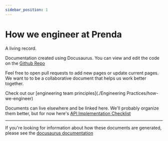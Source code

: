 ```yaml
---
sidebar_position: 1
---
```


# How we engineer at Prenda

A living record.

Documentation created using Docusaurus. You can view and edit the code on the [Github Repo](https://github.com/prenda-school/prenda-school.github.io)

Feel free to open pull requests to add new pages or update current pages. We want to to be a collaborative document that helps us work better together.

Check out our [engineering team principles](./Engineering Practices/how-we-engineer)

Documents can live elsewhere and be linked here. We'll probably organize them better, but for now here's
[API Implementation Checklist](https://docs.google.com/document/d/1DLZUOwNfhxwvbDENJov_ck67Nymw-GfpIy8F65WizdQ/edit#heading=h.rul7rkngdnft)

---
If you're looking for information about how these documents are generated, please see the [docusaurus documentation](https://docusaurus.io/docs)
